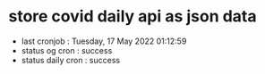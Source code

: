 # store covid daily api as json data

- last cronjob : Tuesday, 17 May 2022 01:12:59
- status og cron : success
- status daily cron : success
      
      